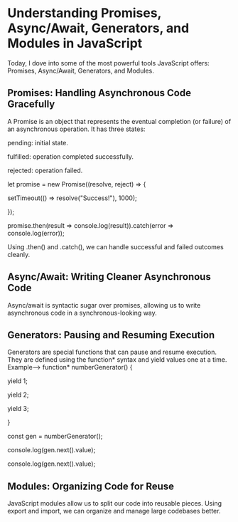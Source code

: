 # Understanding Promises, Async/Await, Generators, and Modules in JavaScript

 Today, I dove into some of the most powerful tools JavaScript offers: Promises, Async/Await, Generators, and Modules.

## Promises: Handling Asynchronous Code Gracefully
A Promise is an object that represents the eventual completion (or failure) of an asynchronous operation. It has three states:

pending: initial state.

fulfilled: operation completed successfully.

rejected: operation failed.

let promise = new Promise((resolve, reject) => {
 
  setTimeout(() => resolve("Success!"), 1000);

});

promise.then(result => console.log(result)).catch(error => console.log(error));

Using .then() and .catch(), we can handle successful and failed outcomes cleanly.

##  Async/Await: Writing Cleaner Asynchronous Code
Async/await is syntactic sugar over promises, allowing us to write asynchronous code in a synchronous-looking way.

##  Generators: Pausing and Resuming Execution
Generators are special functions that can pause and resume execution. They are defined using the function* syntax and yield values one at a time.
Example--> 
function* numberGenerator() {
 
  yield 1;
  
  yield 2;
  
  yield 3;

}

const gen = numberGenerator();

console.log(gen.next().value);

console.log(gen.next().value);

## Modules: Organizing Code for Reuse

JavaScript modules allow us to split our code into reusable pieces. Using export and import, we can organize and manage large codebases better.
